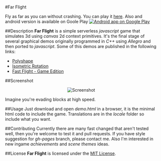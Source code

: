 #Far Flight

Fly as far as you can without crashing. You can play it [here](http://edwrodrig.github.io/farflight/).
Also and android version is available on Goole Play
<a href="https://play.google.com/store/apps/details?id=com.starjack.farflight">
  <img alt="Android app on Google Play"
       src="https://developer.android.com/images/brand/en_app_rgb_wo_45.png" />
</a>

##Description
**Far Flight** is a simple serverless *javascript* game that simulates 3d using *canvas* 2d context primitives. It's the final stage of several graphical demos originally programmed in *C++* using *Allegro* and then ported to *javascript*. Some of this demos are published in the following links:
* [Polyshape](http://edwrodrig.github.io/polyshape)
* [Isometric Rotation](http://codepen.io/edwrodrig/pen/ynfJo)
* [Fast Flight - Game Edition](http://codepen.io/edwrodrig/pen/KgbAt)

##Screenshot
<p align="center">
  <img src="https://raw.githubusercontent.com/edwrodrig/farflight/master/img/game_sshot.png" alt="Screenshot"/>
</p>
Imagine you're evading blocks at high speed.

##Usage
Just download and open *demo.html* in a browser, it is the minimal html code to include the game. Translations are in the *locale* folder so include what you want.

##Contributing
Currently there are many fast changed that aren't tested well, then you're welcome to test it and pull requests.
If you have style suggestion for *gh-pages* branch, please contact me. Also I'm interested in new ingame *achievements* and *scene themes* ideas.


##License
**Far Flight** is licensed under the [MIT License](https://github.com/edwrodrig/farflight/blob/master/LICENSE).
